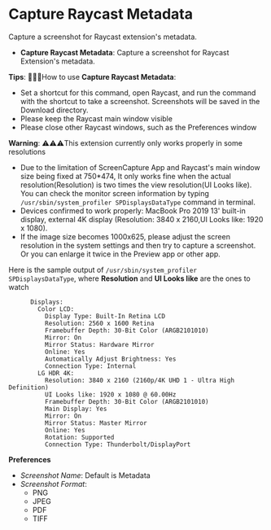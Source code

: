 # Capture Raycast Metadata

Capture a screenshot for Raycast extension's metadata.

- **Capture Raycast Metadata**: Capture a screenshot for Raycast Extension's metadata.

**Tips**: 🌟🌟🌟How to use **Capture Raycast Metadata**:

- Set a shortcut for this command, open Raycast, and run the command with the shortcut to take a screenshot. Screenshots will be saved in the Download directory.
- Please keep the Raycast main window visible
- Please close other Raycast windows, such as the Preferences window

**Warning**: ⚠️⚠️⚠️This extension currently only works properly in some resolutions

- Due to the limitation of ScreenCapture App and Raycast's main window size being fixed at 750\*474, It only works fine when the actual resolution(Resolution) is two times the view resolution(UI Looks like). You can check the monitor screen information by typing `/usr/sbin/system_profiler SPDisplaysDataType` command in terminal.
- Devices confirmed to work properly: MacBook Pro 2019 13' built-in display, external 4K display (Resolution: 3840 x 2160,UI Looks like: 1920 x 1080).
- If the image size becomes 1000x625, please adjust the screen resolution in the system settings and then try to capture a screenshot. Or you can enlarge it twice in the Preview app or other app.

Here is the sample output of `/usr/sbin/system_profiler SPDisplaysDataType`, where **Resolution** and **UI Looks like** are the ones to watch

```‹
      Displays:
        Color LCD:
          Display Type: Built-In Retina LCD
          Resolution: 2560 x 1600 Retina
          Framebuffer Depth: 30-Bit Color (ARGB2101010)
          Mirror: On
          Mirror Status: Hardware Mirror
          Online: Yes
          Automatically Adjust Brightness: Yes
          Connection Type: Internal
        LG HDR 4K:
          Resolution: 3840 x 2160 (2160p/4K UHD 1 - Ultra High Definition)
          UI Looks like: 1920 x 1080 @ 60.00Hz
          Framebuffer Depth: 30-Bit Color (ARGB2101010)
          Main Display: Yes
          Mirror: On
          Mirror Status: Master Mirror
          Online: Yes
          Rotation: Supported
          Connection Type: Thunderbolt/DisplayPort
```

**Preferences**

- _Screenshot Name_: Default is Metadata
- _Screenshot Format_:
  - PNG
  - JPEG
  - PDF
  - TIFF

